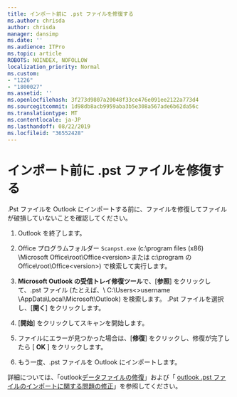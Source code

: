 ```yaml
---
title: インポート前に .pst ファイルを修復する
ms.author: chrisda
author: chrisda
manager: dansimp
ms.date: ''
ms.audience: ITPro
ms.topic: article
ROBOTS: NOINDEX, NOFOLLOW
localization_priority: Normal
ms.custom:
- "1226"
- "1800027"
ms.assetid: ''
ms.openlocfilehash: 3f273d9807a20048f33ce476e091ee2122a773d4
ms.sourcegitcommit: 1d98db8acb9959aba3b5e308a567ade6b62da56c
ms.translationtype: MT
ms.contentlocale: ja-JP
ms.lasthandoff: 08/22/2019
ms.locfileid: "36552428"
---
```

# <a name="repair-pst-file-before-importing"></a>インポート前に .pst ファイルを修復する

.Pst ファイルを Outlook にインポートする前に、ファイルを修復してファイルが破損していないことを確認してください。

1. Outlook を終了します。

2. Office プログラムフォルダー `Scanpst.exe` (c:\program files (x86) \Microsoft Office\root\Office\<version\>または c:\program の Office\root\Office\<version\>) で検索して実行します。

3. **Microsoft Outlook の受信トレイ修復ツール**で、[**参照**] をクリックして、.pst ファイル (たとえば、\\ C:\Users<\>username \AppData\Local\Microsoft\Outlook) を検索します。 .Pst ファイルを選択し、[**開く**] をクリックします。

4. [**開始**] をクリックしてスキャンを開始します。

5. ファイルにエラーが見つかった場合は、[**修復**] をクリックし、修復が完了したら [ **OK** ] をクリックします。

6. もう一度、.pst ファイルを Outlook にインポートします。

詳細については、「outlook[データファイルの修復](https://support.office.com/article/25663bc3-11ec-4412-86c4-60458afc5253)」および「 [outlook .pst ファイルのインポートに関する問題の修正](https://support.office.com/article/2d2e50dc-5c36-4ab2-ab50-f1be733b3d6e)」を参照してください。
